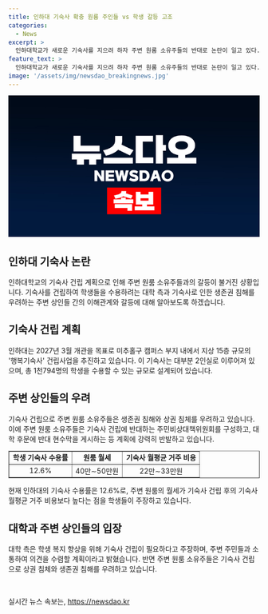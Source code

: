 ```yaml
---
title: 인하대 기숙사 확충 원룸 주인들 vs 학생 갈등 고조
categories:
  - News
excerpt: >
  인하대학교가 새로운 기숙사를 지으려 하자 주변 원룸 소유주들의 반대로 논란이 일고 있다. 대학은 기숙사 부족 문제를 해결하기 위해 15층 규모의 기숙사를 지으려 하지만, 주변 상인들은 기숙사가 생존권을 위협하고 주거 선택을 제한한다고 주장하며 반대하고 있다. 그러나 대학생들은 월세 부담과 거주 선택 권리를 강조하며 기숙사 건립을 지지하고 있다. 현재 인하대의 기숙사 수용률은 낮아, 대학 측은 학생 복지 향상을 위해 기숙사 건립이 필요하다고 주장하고 있다.
feature_text: >
  인하대학교가 새로운 기숙사를 지으려 하자 주변 원룸 소유주들의 반대로 논란이 일고 있다. 대학은 기숙사 부족 문제를 해결하기 위해 15층 규모의 기숙사를 지으려 하지만, 주변 상인들은 기숙사가 생존권을 위협하고 주거 선택을 제한한다고 주장하며 반대하고 있다. 그러나 대학생들은 월세 부담과 거주 선택 권리를 강조하며 기숙사 건립을 지지하고 있다. 현재 인하대의 기숙사 수용률은 낮아, 대학 측은 학생 복지 향상을 위해 기숙사 건립이 필요하다고 주장하고 있다.
image: '/assets/img/newsdao_breakingnews.jpg'
---
```


<p><img src="/assets/img/newsdao_breakingnews.jpg" alt="flaretime 속보" /></p>

<h2 data-ke-size="size26">인하대 기숙사 논란</h2>

<p data-ke-size="size16">인하대학교의 기숙사 건립 계획으로 인해 주변 원룸 소유주들과의 갈등이 불거진 상황입니다. 기숙사를 건립하여 학생들을 수용하려는 대학 측과 기숙사로 인한 생존권 침해를 우려하는 주변 상인들 간의 이해관계와 갈등에 대해 알아보도록 하겠습니다.</p>

<h2 data-ke-size="size26">기숙사 건립 계획</h2>

<p data-ke-size="size16">인하대는 2027년 3월 개관을 목표로 미추홀구 캠퍼스 부지 내에서 지상 15층 규모의 '행복기숙사' 건립사업을 추진하고 있습니다. 이 기숙사는 대부분 2인실로 이루어져 있으며, 총 1천794명의 학생을 수용할 수 있는 규모로 설계되어 있습니다.</p>

<h2 data-ke-size="size26">주변 상인들의 우려</h2>

<p data-ke-size="size16">기숙사 건립으로 주변 원룸 소유주들은 생존권 침해와 상권 침체를 우려하고 있습니다. 이에 주변 원룸 소유주들은 기숙사 건립에 반대하는 주민비상대책위원회를 구성하고, 대학 후문에 반대 현수막을 게시하는 등 계획에 강력히 반발하고 있습니다.</p>

<table style="width: 100%;" border="1">
<tbody>
<tr>
<td style="text-align: center; height: 17px;"><b>학생 기숙사 수용률</b></td>
<td style="text-align: center; height: 17px;"><b>원룸 월세</b></td>
<td style="text-align: center; height: 17px;"><b>기숙사 월평균 거주 비용</b></td>
</tr>
<tr>
<td style="text-align: center; height: 17px;">12.6%</td>
<td style="text-align: center; height: 17px;">40만∼50만원</td>
<td style="text-align: center; height: 17px;">22만∼33만원</td>
</tr>
</tbody>
</table>

<p data-ke-size="size16">현재 인하대의 기숙사 수용률은 12.6%로, 주변 원룸의 월세가 기숙사 건립 후의 기숙사 월평균 거주 비용보다 높다는 점을 학생들이 주장하고 있습니다.</p>

<h2 data-ke-size="size26">대학과 주변 상인들의 입장</h2>

<p data-ke-size="size16">대학 측은 학생 복지 향상을 위해 기숙사 건립이 필요하다고 주장하며, 주변 주민들과 소통하여 의견을 수렴할 계획이라고 밝혔습니다. 반면 주변 원룸 소유주들은 기숙사 건립으로 상권 침체와 생존권 침해를 우려하고 있습니다.</p>

<p data-ke-size="size16">&nbsp;</p>
실시간 뉴스 속보는, <a href="https://newsdao.kr" rel="dofollow">https://newsdao.kr</a>



